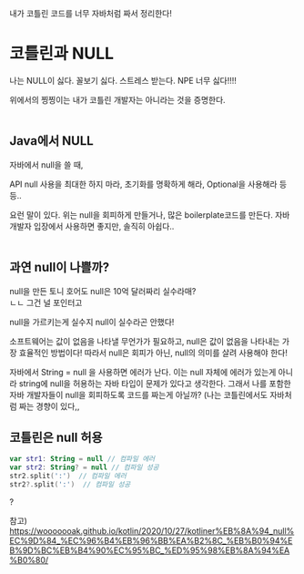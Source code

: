 내가 코틀린 코드를 너무 자바처럼 짜서 정리한다!

# 코틀린과 NULL
나는 NULL이 싫다. 꼴보기 싫다. 스트레스 받는다. NPE 너무 싫다!!!!

위에서의 찡찡이는 내가 코틀린 개발자는 아니라는 것을 증명한다.
<br/><br>
## Java에서 NULL
자바에서 null을 쓸 때,

API null 사용을 최대한 하지 마라, 초기화를 명확하게 해라, Optional을 사용해라 등등..

요런 말이 있다. 위는 null을 회피하게 만들거나, 많은 boilerplate코드를 만든다. 자바 개발자 입장에서 사용하면 좋지만, 솔직히 아쉽다..
<br/><br>
## 과연 null이 나쁠까?

null을 만든 토니 호어도 null은 10억 달러짜리 실수라매?<br/>
ㄴㄴ 그건 널 포인터고

null을 가르키는게 실수지 null이 실수라곤 안했다! 

소프트웨어는 값이 없음을 나타낼 무언가가 필요하고, null은 값이 없음을 나타내는 가장 효율적인 방법이다! 따라서 null은 회피가 아닌, null의 의미를 살려 사용해야 한다!

자바에서 String = null 을 사용하면 에러가 난다. 이는 null 자체에 에러가 있는게 아니라 string에 null을 허용하는 자바 타입이 문제가 있다고 생각한다. 
그래서 나를 포함한 자바 개발자들이 null을 회피하도록 코드를 짜는게 아닐까? (나는 코틀린에서도 자바처럼 짜는 경향이 있다,,

## 코틀린은 null 허용
``` kotlin
var str1: String = null // 컴파일 에러
var str2: String? = null // 컴파일 성공
str2.split(':')  // 컴파일 에러
str2?.split(':')  // 컴파일 성공
```

?


참고) <br/>
https://wooooooak.github.io/kotlin/2020/10/27/kotliner%EB%8A%94_null%EC%9D%84_%EC%96%B4%EB%96%BB%EA%B2%8C_%EB%B0%94%EB%9D%BC%EB%B4%90%EC%95%BC_%ED%95%98%EB%8A%94%EA%B0%80/


